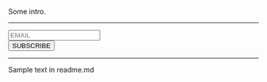 Some intro.

---

<form id="sib-form" method="POST" action="https://c38c7a68.sibforms.com/serve/MUIFAC6_lozLVgGweF-54AwYgyOZ4notIWVF8X9mTjbQyW5eFklyaOH7X9BByTpENXkB_h_wibNjPXBPse75bekXd4Fegeen3Sxjmklz2x1tkBe-CDkoP3BmuUB8nRhXqYMfb84ILeKZYeAvvGBF4thwxsCM4DhyzGwo-9P1i4juzRqEV9U_hTkEaxJQJ-XjMverFf5vv26scZl0">
  <div>
    <div class="sib-input sib-form-block">
      <div class="form__entry entry_block">
        <div class="form__label-row "><div class="entry__field">
                  <input class="input " type="text" id="EMAIL" name="EMAIL" autocomplete="off" placeholder="EMAIL" data-required="true" required="">
                </div>
              </div><label class="entry__error entry__error--primary" style="font-size:16px; text-align:left; font-family:&quot;Helvetica&quot;, sans-serif; color:#661d1d; background-color:#ffeded; border-radius:3px; border-color:#ff4949;"></label>
            </div>
          </div>
        </div>
        <div>
          <div class="sib-form-block" style="text-align: left">
            <button class="sib-form-block__button sib-form-block__button-with-loader" form="sib-form" type="submit">
              SUBSCRIBE
            </button>
          </div>
        </div>
        <input type="text" name="email_address_check" value="" class="input--hidden" hidden="">
        <input type="hidden" name="locale" value="en">
        <input type="hidden" name="html_type" value="simple">
      </form>

---

Sample text in readme.md
